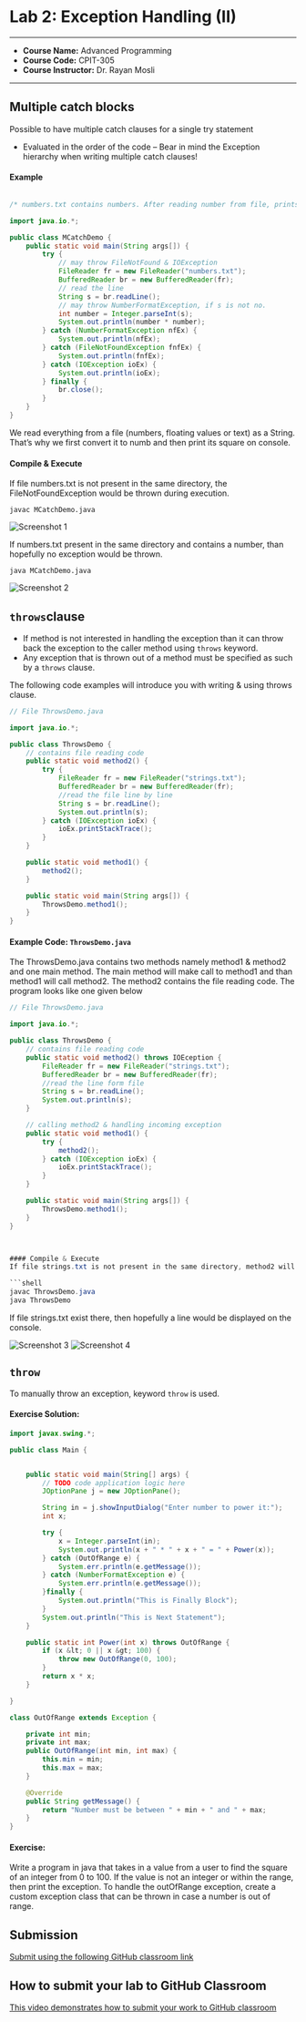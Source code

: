 # Lab 2: Exception Handling (II)

---

- **Course Name:** Advanced Programming
- **Course Code:** CPIT-305
- **Course Instructor:** Dr. Rayan Mosli

---

## Multiple catch blocks
Possible to have multiple catch clauses for a single try statement
- Evaluated in the order of the code
  – Bear in mind the Exception hierarchy when writing multiple catch clauses!

#### Example

```java

/* numbers.txt contains numbers. After reading number from file, prints its square on console  */

import java.io.*;

public class MCatchDemo {
    public static void main(String args[]) {
        try {
            // may throw FileNotFound & IOException
            FileReader fr = new FileReader("numbers.txt");
            BufferedReader br = new BufferedReader(fr);
            // read the line
            String s = br.readLine();
            // may throw NumberFormatException, if s is not no.
            int number = Integer.parseInt(s);
            System.out.println(number * number);
        } catch (NumberFormatException nfEx) {
            System.out.println(nfEx);
        } catch (FileNotFoundException fnfEx) {
            System.out.println(fnfEx);
        } catch (IOException ioEx) {
            System.out.println(ioEx);
        } finally {
            br.close();
        }
    }
}

```

We read everything from a file (numbers, floating values or text) as a String. That’s why we first convert it to numb and then print its square on console.

#### Compile & Execute
If file numbers.txt is not present in the same directory, the FileNotFoundException would be thrown during execution.

```shell
javac MCatchDemo.java
```

![Screenshot 1](./public/images/img-01.png)

If numbers.txt present in the same directory and contains a number, than hopefully no exception would be thrown.

```shell
java MCatchDemo.java
```

![Screenshot 2](./public/images/img-02.png)


## `throws`clause

- If method is not interested in handling the exception than it can throw back the exception to the caller method using `throws` keyword.
- Any exception that is thrown out of a method must be specified as such by a `throws` clause.

The following code examples will introduce you with writing & using throws clause.

```java
// File ThrowsDemo.java

import java.io.*;

public class ThrowsDemo {
    // contains file reading code
    public static void method2() {
        try {
            FileReader fr = new FileReader("strings.txt");
            BufferedReader br = new BufferedReader(fr);
            //read the file line by line
            String s = br.readLine();
            System.out.println(s);
        } catch (IOException ioEx) {
            ioEx.printStackTrace();
        }
    }

    public static void method1() {
        method2();
    }

    public static void main(String args[]) {
        ThrowsDemo.method1();
    }
}
```
#### Example Code: `ThrowsDemo.java`

The ThrowsDemo.java contains two methods namely method1 & method2 and one main method. The main method will make call to method1 and than method1 will call method2. The method2 contains the file reading code. The program looks like one given below

```java
// File ThrowsDemo.java

import java.io.*;

public class ThrowsDemo {
    // contains file reading code
    public static void method2() throws IOEception {
        FileReader fr = new FileReader("strings.txt");
        BufferedReader br = new BufferedReader(fr);
        //read the line form file
        String s = br.readLine();
        System.out.println(s);
    }

    // calling method2 & handling incoming exception
    public static void method1() {
        try {
            method2();
        } catch (IOException ioEx) {
            ioEx.printStackTrace();
        }
    }

    public static void main(String args[]) {
        ThrowsDemo.method1();
    }
}



#### Compile & Execute
If file strings.txt is not present in the same directory, method2 will throw an exception that would be caught by method1 and the printStackTrace method will print the full calling history on console. The above scenario is shown in the output below:

```shell
javac ThrowsDemo.java
java ThrowsDemo
```

If file strings.txt exist there, then hopefully a line would be displayed on the console.

![Screenshot 3](./public/images/img-03.png)
![Screenshot 4](./public/images/img-04.png)

## `throw` 

To manually throw an exception, keyword `throw` is used. 

#### Exercise Solution:

```java
import javax.swing.*;

public class Main {


    public static void main(String[] args) {
        // TODO code application logic here
        JOptionPane j = new JOptionPane();

        String in = j.showInputDialog("Enter number to power it:");
        int x;

        try {
            x = Integer.parseInt(in);
            System.out.println(x + " * " + x + " = " + Power(x));
        } catch (OutOfRange e) {
            System.err.println(e.getMessage());
        } catch (NumberFormatException e) {
            System.err.println(e.getMessage());
        }finally {
            System.out.println("This is Finally Block");
        }
        System.out.println("This is Next Statement");
    }

    public static int Power(int x) throws OutOfRange {
        if (x &lt; 0 || x &gt; 100) {
            throw new OutOfRange(0, 100);
        }
        return x * x;
    }

}

class OutOfRange extends Exception {

    private int min;
    private int max;
    public OutOfRange(int min, int max) {
        this.min = min;
        this.max = max;
    }

    @Override
    public String getMessage() {
        return "Number must be between " + min + " and " + max;
    }
}

```

#### Exercise:

Write a program in java that takes in a value from a user to find the square of an integer from 0 to 100. If the value is not an integer or within the range, then print the exception. To handle the outOfRange exception, create a custom exception class that can be thrown in case a number is out of range.


## Submission

[Submit using the following GitHub classroom link](#)

## How to submit your lab to GitHub Classroom

[This video demonstrates how to submit your work to GitHub classroom](https://www.youtube.com/embed/--x1yIj44-o)
